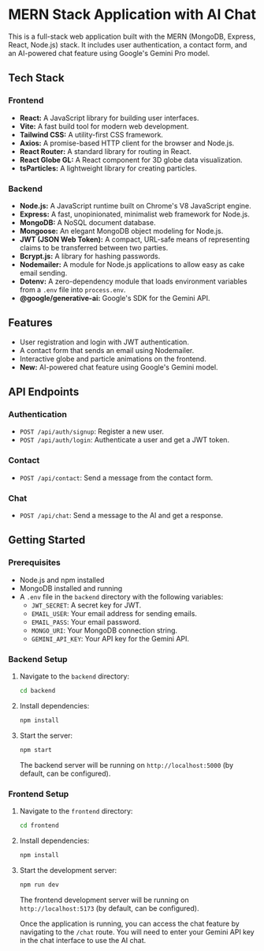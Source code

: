 # MERN Stack Application with AI Chat

This is a full-stack web application built with the MERN (MongoDB, Express, React, Node.js) stack. It includes user authentication, a contact form, and an AI-powered chat feature using Google's Gemini Pro model.

## Tech Stack

### Frontend

- **React:** A JavaScript library for building user interfaces.
- **Vite:** A fast build tool for modern web development.
- **Tailwind CSS:** A utility-first CSS framework.
- **Axios:** A promise-based HTTP client for the browser and Node.js.
- **React Router:** A standard library for routing in React.
- **React Globe GL:** A React component for 3D globe data visualization.
- **tsParticles:** A lightweight library for creating particles.

### Backend

- **Node.js:** A JavaScript runtime built on Chrome's V8 JavaScript engine.
- **Express:** A fast, unopinionated, minimalist web framework for Node.js.
- **MongoDB:** A NoSQL document database.
- **Mongoose:** An elegant MongoDB object modeling for Node.js.
- **JWT (JSON Web Token):** A compact, URL-safe means of representing claims to be transferred between two parties.
- **Bcrypt.js:** A library for hashing passwords.
- **Nodemailer:** A module for Node.js applications to allow easy as cake email sending.
- **Dotenv:** A zero-dependency module that loads environment variables from a `.env` file into `process.env`.
- **@google/generative-ai:** Google's SDK for the Gemini API.

## Features

-   User registration and login with JWT authentication.
-   A contact form that sends an email using Nodemailer.
-   Interactive globe and particle animations on the frontend.
-   **New:** AI-powered chat feature using Google's Gemini model.

## API Endpoints

### Authentication

-   `POST /api/auth/signup`: Register a new user.
-   `POST /api/auth/login`: Authenticate a user and get a JWT token.

### Contact

-   `POST /api/contact`: Send a message from the contact form.

### Chat

-   `POST /api/chat`: Send a message to the AI and get a response.

## Getting Started

### Prerequisites

-   Node.js and npm installed
-   MongoDB installed and running
-   A `.env` file in the `backend` directory with the following variables:
    -   `JWT_SECRET`: A secret key for JWT.
    -   `EMAIL_USER`: Your email address for sending emails.
    -   `EMAIL_PASS`: Your email password.
    -   `MONGO_URI`: Your MongoDB connection string.
    -   `GEMINI_API_KEY`: Your API key for the Gemini API.

### Backend Setup

1.  Navigate to the `backend` directory:
    ```bash
    cd backend
    ```
2.  Install dependencies:
    ```bash
    npm install
    ```
3.  Start the server:
    ```bash
    npm start
    ```
    The backend server will be running on `http://localhost:5000` (by default, can be configured).

### Frontend Setup

1.  Navigate to the `frontend` directory:
    ```bash
    cd frontend
    ```
2.  Install dependencies:
    ```bash
    npm install
    ```
3.  Start the development server:
    ```bash
    npm run dev
    ```
    The frontend development server will be running on `http://localhost:5173` (by default, can be configured).

    Once the application is running, you can access the chat feature by navigating to the `/chat` route. You will need to enter your Gemini API key in the chat interface to use the AI chat.
